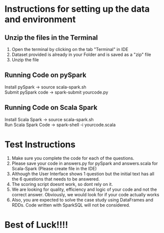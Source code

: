 # Instructions for setting up the data and environment

## Unzip the files in the Terminal
1. Open the terminal by clicking on the tab "Terminal" in IDE  
2. Dataset provided is already in your Folder and is saved as a "zip" file  
3. Unzip the file  

## Running Code on pySpark  
Install pySpark  -> source scala-spark.sh  
Submit pySpark code -> spark-submit yourcode.py  
  
## Running Code on Scala Spark
Install Scala Spark -> source scala-spark.sh  
Run Scala Spark Code -> spark-shell -i yourcode.scala  

# Test Instructions
1. Make sure you complete the code for each of the questions. 
2. Please save your code in answers.py for pySpark and answers.scala for Scala-Spark (Please create file in the IDE)
3. Although the User Interface shows 1 question but the initial text has all the 6 questions that needs to be answered. 
4. The scoring script doesnt work, so dont rely on it. 
5. We are looking for quality, efficiency and logic of your code and not the correct answer. Obviously, we would look for if your code actually works
6. Also, you are expected to solve the case study using DataFrames and RDDs. Code written with SparkSQL will not be considered. 


# Best of Luck!!!!
